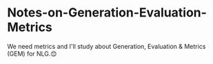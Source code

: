 # Notes-on-Generation-Evaluation-Metrics
We need metrics and I'll study about Generation, Evaluation &amp; Metrics (GEM) for NLG.😊
